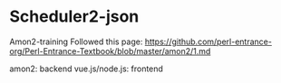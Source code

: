 # Scheduler2-json
Amon2-training
Followed this page: https://github.com/perl-entrance-org/Perl-Entrance-Textbook/blob/master/amon2/1.md

amon2: backend
vue.js/node.js: frontend
